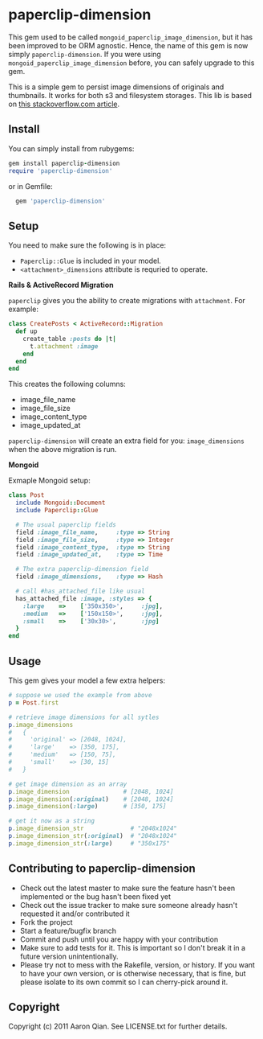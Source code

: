 paperclip-dimension
===================

This gem used to be called `mongoid_paperclip_image_dimension`, but it has been improved to be ORM agnostic.
Hence, the name of this gem is now simply `paperclip-dimension`.
If you were using `mongoid_paperclip_image_dimension` before, you can safely upgrade to this gem.


This is a simple gem to persist image dimensions of originals and thumbnails.
It works for both s3 and filesystem storages.
This lib is based on [this stackoverflow.com article](http://stackoverflow.com/questions/4065295/paperclip-saving-the-images-dimentions-width-height).

Install
-------

You can simply install from rubygems:

```ruby
gem install paperclip-dimension
require 'paperclip-dimension'
```

or in Gemfile:

```ruby
  gem 'paperclip-dimension'
```

Setup
-----

You need to make sure the following is in place:

* `Paperclip::Glue` is included in your model.
* `<attachment>_dimensions` attribute is requried to operate.


**Rails & ActiveRecord Migration**

`paperclip` gives you the ability to create migrations with `attachment`.
For example:

```ruby
class CreatePosts < ActiveRecord::Migration
  def up
    create_table :posts do |t|
      t.attachment :image
    end
  end
end
```

This creates the following columns:

* image_file_name
* image_file_size
* image_content_type
* image_updated_at

`paperclip-dimension` will create an extra field for you: `image_dimensions` when the above migration is run.

**Mongoid**

Exmaple Mongoid setup:

```ruby
class Post
  include Mongoid::Document
  include Paperclip::Glue

  # The usual paperclip fields
  field :image_file_name,     :type => String
  field :image_file_size,     :type => Integer
  field :image_content_type,  :type => String
  field :image_updated_at,    :type => Time

  # The extra paperclip-dimension field
  field :image_dimensions,    :type => Hash

  # call #has_attached_file like usual
  has_attached_file :image, :styles => {
    :large    =>    ['350x350>',     :jpg],
    :medium   =>    ['150x150>',     :jpg],
    :small    =>    ['30x30>',       :jpg]
  }
end
```

Usage
-----

This gem gives your model a few extra helpers:

```ruby
# suppose we used the example from above
p = Post.first

# retrieve image dimensions for all sytles
p.image_dimensions
#   {
#     'original' => [2048, 1024],
#     'large'    => [350, 175],
#     'medium'   => [150, 75],
#     'small'    => [30, 15]
#   }

# get image dimension as an array
p.image_dimension               # [2048, 1024]
p.image_dimension(:original)    # [2048, 1024]
p.image_dimension(:large)       # [350, 175]

# get it now as a string
p.image_dimension_str             # "2048x1024"
p.image_dimension_str(:original)  # "2048x1024"
p.image_dimension_str(:large)     # "350x175"
```

Contributing to paperclip-dimension
-----------------------------------

* Check out the latest master to make sure the feature hasn't been implemented or the bug hasn't been fixed yet
* Check out the issue tracker to make sure someone already hasn't requested it and/or contributed it
* Fork the project
* Start a feature/bugfix branch
* Commit and push until you are happy with your contribution
* Make sure to add tests for it. This is important so I don't break it in a future version unintentionally.
* Please try not to mess with the Rakefile, version, or history. If you want to have your own version, or is otherwise necessary, that is fine, but please isolate to its own commit so I can cherry-pick around it.

Copyright
---------

Copyright (c) 2011 Aaron Qian. See LICENSE.txt for
further details.


